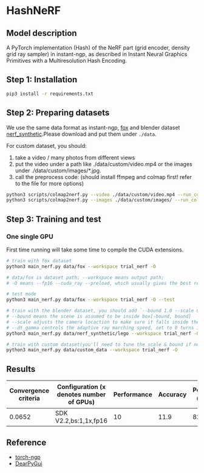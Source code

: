 # HashNeRF

## Model description

A PyTorch implementation (Hash) of the NeRF part (grid encoder, density grid ray sampler) in instant-ngp, as described
in Instant Neural Graphics Primitives with a Multiresolution Hash Encoding.

## Step 1: Installation

```sh
pip3 install -r requirements.txt
```

## Step 2: Preparing datasets

We use the same data format as instant-ngp, [fox](https://github.com/NVlabs/instant-ngp/tree/master/data/nerf/fox) and
blender dataset [nerf_synthetic](https://drive.google.com/drive/folders/128yBriW1IG_3NJ5Rp7APSTZsJqdJdfc1).Please
download and put them under `./data`.

For custom dataset, you should:

1. take a video / many photos from different views
2. put the video under a path like ./data/custom/video.mp4 or the images under ./data/custom/images/*.jpg.
3. call the preprocess code: (should install ffmpeg and colmap first! refer to the file for more options)

```sh
python3 scripts/colmap2nerf.py --video ./data/custom/video.mp4 --run_colmap # if use video
python3 scripts/colmap2nerf.py --images ./data/custom/images/ --run_colmap # if use images
```

## Step 3: Training and test

### One single GPU

First time running will take some time to compile the CUDA extensions.

```sh
# train with fox dataset
python3 main_nerf.py data/fox --workspace trial_nerf -O

# data/fox is dataset path; --workspace means output path;
# -O means --fp16 --cuda_ray --preload, which usually gives the best results balanced on speed & performance.

# test mode
python3 main_nerf.py data/fox --workspace trial_nerf -O --test
```

```sh
# train with the blender dataset, you should add `--bound 1.0 --scale 0.8 --dt_gamma 0`
# --bound means the scene is assumed to be inside box[-bound, bound]
# --scale adjusts the camera locaction to make sure it falls inside the above bounding box. 
# --dt_gamma controls the adaptive ray marching speed, set to 0 turns it off.
python3 main_nerf.py data/nerf_synthetic/lego --workspace trial_nerf -O --bound 1.0 --scale 0.8 --dt_gamma 0
```

```sh
# train with custom dataset(you'll need to tune the scale & bound if necessary):
python3 main_nerf.py data/custom_data --workspace trial_nerf -O
```

## Results

| Convergence criteria | Configuration (x denotes number of GPUs) | Performance | Accuracy | Power（W） | Scalability | Memory utilization（G） | Stability |
|----------------------|------------------------------------------|-------------|----------|------------|-------------|-------------------------|-----------|
| 0.0652               | SDK V2.2,bs:1,1x,fp16                    | 10          | 11.9     | 82         | 0.903       | 28.1                    | 1         |

## Reference

- [torch-ngp](https://github.com/ashawkey/torch-ngp)
- [DearPyGui](https://github.com/hoffstadt/DearPyGui)
